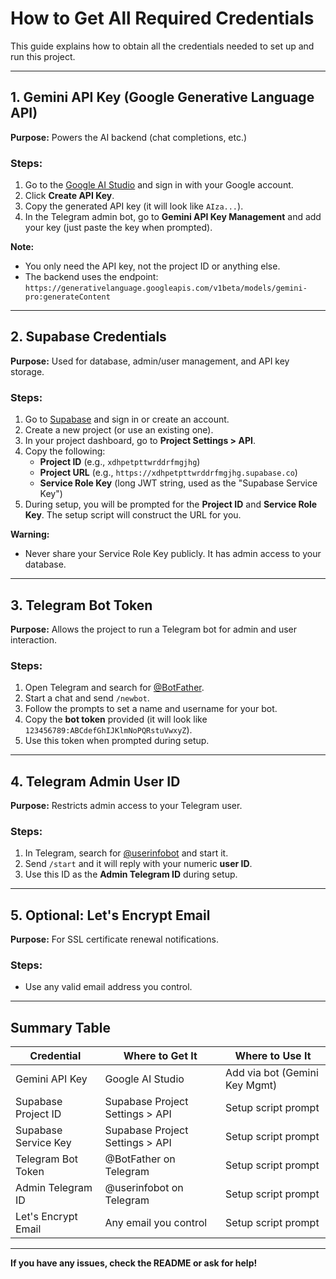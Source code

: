 # How to Get All Required Credentials

This guide explains how to obtain all the credentials needed to set up and run this project.

---

## 1. Gemini API Key (Google Generative Language API)

**Purpose:** Powers the AI backend (chat completions, etc.)

### Steps:
1. Go to the [Google AI Studio](https://aistudio.google.com/app/apikey) and sign in with your Google account.
2. Click **Create API Key**.
3. Copy the generated API key (it will look like `AIza...`).
4. In the Telegram admin bot, go to **Gemini API Key Management** and add your key (just paste the key when prompted).

**Note:**
- You only need the API key, not the project ID or anything else.
- The backend uses the endpoint: `https://generativelanguage.googleapis.com/v1beta/models/gemini-pro:generateContent`

---

## 2. Supabase Credentials

**Purpose:** Used for database, admin/user management, and API key storage.

### Steps:
1. Go to [Supabase](https://supabase.com/) and sign in or create an account.
2. Create a new project (or use an existing one).
3. In your project dashboard, go to **Project Settings > API**.
4. Copy the following:
   - **Project ID** (e.g., `xdhpetpttwrddrfmgjhg`)
   - **Project URL** (e.g., `https://xdhpetpttwrddrfmgjhg.supabase.co`)
   - **Service Role Key** (long JWT string, used as the "Supabase Service Key")
5. During setup, you will be prompted for the **Project ID** and **Service Role Key**. The setup script will construct the URL for you.

**Warning:**
- Never share your Service Role Key publicly. It has admin access to your database.

---

## 3. Telegram Bot Token

**Purpose:** Allows the project to run a Telegram bot for admin and user interaction.

### Steps:
1. Open Telegram and search for [@BotFather](https://t.me/BotFather).
2. Start a chat and send `/newbot`.
3. Follow the prompts to set a name and username for your bot.
4. Copy the **bot token** provided (it will look like `123456789:ABCdefGhIJKlmNoPQRstuVwxyZ`).
5. Use this token when prompted during setup.

---

## 4. Telegram Admin User ID

**Purpose:** Restricts admin access to your Telegram user.

### Steps:
1. In Telegram, search for [@userinfobot](https://t.me/userinfobot) and start it.
2. Send `/start` and it will reply with your numeric **user ID**.
3. Use this ID as the **Admin Telegram ID** during setup.

---

## 5. Optional: Let's Encrypt Email

**Purpose:** For SSL certificate renewal notifications.

### Steps:
- Use any valid email address you control.

---

## Summary Table

| Credential                | Where to Get It                                      | Where to Use It                |
|---------------------------|------------------------------------------------------|---------------------------------|
| Gemini API Key            | Google AI Studio                                     | Add via bot (Gemini Key Mgmt)   |
| Supabase Project ID       | Supabase Project Settings > API                      | Setup script prompt             |
| Supabase Service Key      | Supabase Project Settings > API                      | Setup script prompt             |
| Telegram Bot Token        | @BotFather on Telegram                               | Setup script prompt             |
| Admin Telegram ID         | @userinfobot on Telegram                             | Setup script prompt             |
| Let's Encrypt Email       | Any email you control                                | Setup script prompt             |

---

**If you have any issues, check the README or ask for help!** 